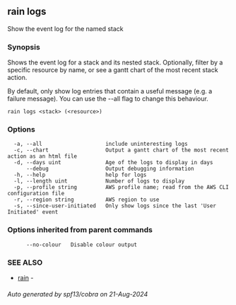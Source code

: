 ## rain logs

Show the event log for the named stack

### Synopsis

Shows the event log for a stack and its nested stack. Optionally, filter by a specific resource by name, or see a gantt chart of the most recent stack action.

By default, only show log entries that contain a useful message (e.g. a failure message).
You can use the --all flag to change this behaviour.

```
rain logs <stack> (<resource>)
```

### Options

```
  -a, --all                    include uninteresting logs
  -c, --chart                  Output a gantt chart of the most recent action as an html file
  -d, --days uint              Age of the logs to display in days
      --debug                  Output debugging information
  -h, --help                   help for logs
  -l, --length uint            Number of logs to display
  -p, --profile string         AWS profile name; read from the AWS CLI configuration file
  -r, --region string          AWS region to use
  -s, --since-user-initiated   Only show logs since the last 'User Initiated' event
```

### Options inherited from parent commands

```
      --no-colour   Disable colour output
```

### SEE ALSO

* [rain](index.md)	 - 

###### Auto generated by spf13/cobra on 21-Aug-2024
